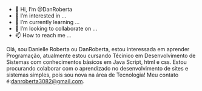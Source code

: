 - 👋 Hi, I’m @DanRoberta
- 👀 I’m interested in ...
- 🌱 I’m currently learning ...
- 💞️ I’m looking to collaborate on ...
- 📫 How to reach me ...

<!---
DanRoberta/DanRoberta is a ✨ special ✨ repository because its `README.md` (this file) appears on your GitHub profile.
You can click the Preview link to take a look at your changes.
--->
Olá, sou  Danielle Roberta ou DanRoberta, estou interessada em aprender Programação, atualmente estou cursando Técinico em Desenvolvimento de Sistemas com conhecimentos básicos em Java Script, html e css.
Estou procurando colaborar com o aprendizado no desenvolvimento de sites e  sistemas  simples, pois sou nova na área de Tecnologia!
Meu contato é:danroberta3082@gmail.com.
